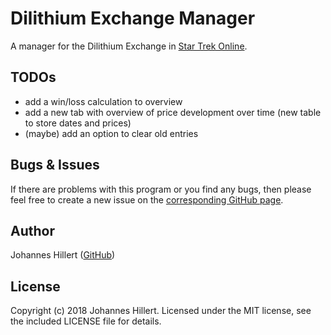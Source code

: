 # Dilithium Exchange Manager
A manager for the Dilithium Exchange in [Star Trek Online](http://startrekonline.com).

## TODOs
* add a win/loss calculation to overview
* add a new tab with overview of price development over time (new table to store dates and prices)
* (maybe) add an option to clear old entries

## Bugs & Issues
If there are problems with this program or you find any bugs, then please feel free to create a new issue on the
[corresponding GitHub page](https://github.com/clovergaze/dilithium-exchange-manager/issues).

## Author
Johannes Hillert ([GitHub](https://github.com/clovergaze))

## License
Copyright (c) 2018 Johannes Hillert. Licensed under the MIT license, see the included LICENSE file for details.